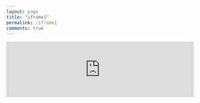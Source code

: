 ```yaml
---
layout: page
title: "iframe1"
permalink: /iframe1
comments: true
---
```



  <iframe src='https://suakaliaun.blogspot.com/search/' style='border:0px; padding:0; width:100%;  height:auto; overflow:auto; background-color: transparent;'/>
  
